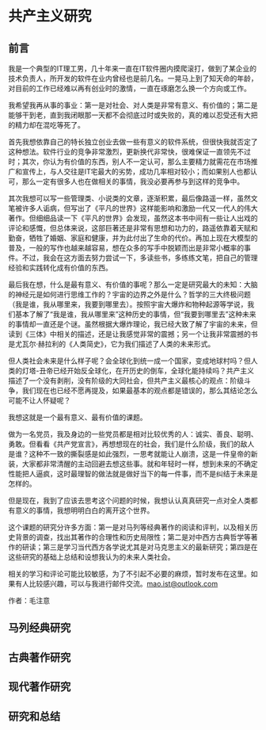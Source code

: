 # 共产主义研究

## 前言

我是一个典型的IT理工男，几十年来一直在IT软件圈内摸爬滚打，做到了某企业的技术负责人，所开发的软件在业内曾经也是前几名。一晃马上到了知天命的年龄，对目前的工作已经难以再有创业时的激情，一直在琢磨怎么换一个方向或工作。

我希望我再从事的事业：第一是对社会、对人类是非常有意义、有价值的；第二是能够干到老，直到我闭眼那一天都不会彻底过时或失败的，真的难以忍受还有大把的精力却在混吃等死了。

首先我想依靠自己的特长独立创业去做一些有意义的软件系统，但很快我就否定了这种想法。软件行业的竞争非常激烈，更新换代非常快，很难保证一直领先不过时；其次，你认为有价值的东西，别人不一定认可，那么主要精力就需花在市场推广和宣传上，与人交往是IT宅最大的劣势，成功几率相对较小；而如果别人也都认可，那么一定有很多人也在做相关的事情，我没必要再参与到这样的竞争中。

其次我想可以写一些管理类、小说类的文章，逐渐积累，最后像路遥一样，虽然文笔被许多人诟病，但写出了《平凡的世界》这样能影响和激励一代又一代人的伟大著作。但细细品读一下《平凡的世界》会发现，虽然这本书中间有一些让人出戏的评论和感慨，但总体来说，这部巨著还是非常有思想和功力的，路遥依靠着天赋和勤奋，牺牲了婚姻、家庭和健康，并为此付出了生命的代价。再加上现在大模型的普及，一般的写作也越来越容易，想在众多的写手中脱颖而出是非常小概率的事件。不过，我会在这方面去努力尝试一下，多读些书，多练练文笔，把自己的管理经验和实践转化成有价值的东西。

最后我在想，什么是最有意义、有价值的事呢？那么一定是研究最大的未知：大脑的神经元是如何进行思维工作的？宇宙的边界之外是什么？哲学的三大终极问题（我是谁，我从哪里来，我要到哪里去）。按照宇宙大爆炸和物种起源等学说，我们基本了解了“我是谁，我从哪里来”这种历史的事情，但“我要到哪里去”这种未来的事情却一直还是个谜。虽然根据大爆炸理论，我已经大致了解了宇宙的未来，但读到《三体》中相关的描述，还是让我感觉非常的震撼；另一个让我非常震撼的书是尤瓦尔·赫拉利的《人类简史》，它为我们描述了人类的未来形式。

但人类社会未来是什么样子呢？会全球化到统一成一个国家，变成地球村吗？但人类的灯塔-丑帝已经开始反全球化，在开历史的倒车，全球化能持续吗？共产主义描述了一个没有剥削，没有阶级的大同社会，但共产主义最核心的观点：阶级斗争，我们现在也已经不愿再提及，如果最基本的观点都是错误的，那么其结论怎么可能不让人怀疑呢？

我想这就是一个最有意义、最有价值的课题。

做为一名党员，我及身边的一些党员都是相对比较优秀的人：诚实、善良、聪明、勇敢。但看看《共产党宣言》，再想想现在的社会，我们是什么阶级，我们的敌人是谁？这种不一致的撕裂感是如此强烈，一思考就能让人崩溃，这是一件皇帝的新装，大家都非常清醒的主动回避去想这些事。就和年轻时一样，想到未来的不确定性能把人逼疯，这时最理智的做法就是做好当下的每一件事，而不是纠结于未来是怎样的。

但是现在，我到了应该去思考这个问题的时候，我想认认真真研究一点对全人类都有意义的事情，我想明明白白的离开这个世界。

这个课题的研究分许多方面：第一是对马列等经典著作的阅读和评判，以及相关历史背景的调查，找出其著作的合理性和历史局限性；第二是对中西方古典哲学等著作的研读；第三是学习当代西方各学说尤其是对马克思主义的最新研究；第四是在这些研究的基础上总结和设想我认为的未来人类社会。

相关的学习和评论可能比较敏感，为了不引起不必要的麻烦，暂时发布在这里。如果有人比较感兴趣，可以与我进行邮件交流。mao.ist@outlook.com

作者：毛注意

## 马列经典研究

## 古典著作研究

## 现代著作研究

## 研究和总结
